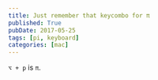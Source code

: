 ```yaml
---
title: Just remember that keycombo for π
published: True
pubDate: 2017-05-25
tags: [pi, keyboard]
categories: [mac]
---
```


`⌥ + p` is `π`.

